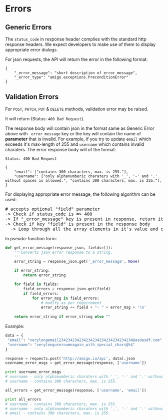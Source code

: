 # Errors

## Generic Errors

The `status_code` in response header complies with the standard http response headers. We expect developers to make use of them to display appropriate error dialogs.

For json requests, the API will return the error in the following format:

    {
        "_error_message": "short description of error message",
        "_error_type": "amigo.exceptions.PreconditionError"
    }

## Validation Errors

For `POST`, `PATCH`, `PUT` & `DELETE` methods, validation error may be raised. 

It will return (Status: `400 Bad Request`). 

The response body will contain json in the format same as Generic Error above with `_error_message` key or the key will contain the name of __parameter__ that is invalid. For example, if you try to update `email` which exceeds it's max-length of 255 and `username` which contains invalid charaters. The error response body will of the format:
```
Status: 400 Bad Request
```
```
{
    "email": ["contains 300 characters, max. is 255."],
    "username": ["only alphanumberic charaters with '_', '-' and '.' without spaces is allowed.", "contains 300 characters, max. is 255."],
}
```

For displaying appropriate error message, the following algorithm can be used:

<pre>
# accepts optional "field" parameter
-> Check if status_code is => 400
-> If "_error_message" key is present in response, return it's value.
-> Check if key "field" is present in the response body
  -> Loop through all the array elements in it's value and construct the error message string.
</pre>

In pseudo-function form:

```python
def get_error_message(response_json, fields=[]):
    '''Converts json error response to a string.
    '''
    error_string = response_json.get('_error_message', None)

    if error_string:
        return error_string

    for field in fields:
        field_errors = response_json.get(field)
        if field_errors:
            for error_msg in field_errors:
                # modify as per requirement
                error_string += field + "- " + error_msg + '\n' 
    
    return error_string if error_string else ""
```

Example:
```python
data = {
 "email": "verylongemail234234234234234234234234234234234@asdasdf.com",
 "username": "verylongusernameagain_with_special_chars@%$"
}

response = requests.post('http://amigo.io/api', data).json
username_error_msgs = get_error_message(response, ['username'])

print username_error_msgs
# username - only alphanumberic charaters with '_', '-' and '.' without spaces is allowed.
# username - contains 300 characters, max. is 255.

all_errors = get_error_message(response, ['username', 'email'])

print all_errors
# username - contains 300 characters, max. is 255.
# username - only alphanumberic charaters with '_', '-' and '.' without spaces is allowed.
# email - contains 300 characters, max. is 255.
```
